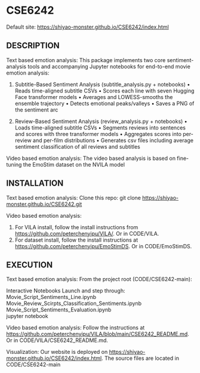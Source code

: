 # CSE6242
Default site: <https://shiyao-monster.github.io/CSE6242/index.html>


DESCRIPTION
-----------
Text based emotion analysis:
This package implements two core sentiment-analysis tools and accompanying Jupyter notebooks for end-to-end movie emotion analysis:

1. Subtitle-Based Sentiment Analysis (subtitle_analysis.py + notebooks)
   • Reads time-aligned subtitle CSVs
   • Scores each line with seven Hugging Face transformer models
   • Averages and LOWESS-smooths the ensemble trajectory
   • Detects emotional peaks/valleys
   • Saves a PNG of the sentiment arc

2. Review-Based Sentiment Analysis (review_analysis.py + notebooks)
   • Loads time-aligned subtitle CSVs
   • Segments reviews into sentences and scores with three transformer models
   • Aggregates scores into per-review and per-film distributions
   • Generates csv files including average sentiment classification of all reviews and subtitles

Video based emotion analysis:
The video based analysis is based on fine-tuning the EmoStim dataset on the NVILA model

INSTALLATION
------------
Text based emotion analysis:
Clone this repo:
   git clone https://shiyao-monster.github.io/CSE6242.git


Video based emotion analysis:
1. For VILA install, follow the install instructions from https://github.com/peterchenyipu/VILA/. Or in CODE/VILA.
2. For dataset install, follow the install instructions at https://github.com/peterchenyipu/EmoStimDS. Or in CODE/EmoStimDS.

EXECUTION
-----
Text based emotion analysis:
From the project root (CODE/CSE6242-main):

Interactive Notebooks
   Launch and step through:
     Movie_Script_Sentiments_Line.ipynb  
     Movie_Review_Scirpts_Classification_Sentiments.ipynb  
     Movie_Script_Sentiments_Evaluation.ipynb  
   jupyter notebook

Video based emotion analysis:
Follow the instructions at https://github.com/peterchenyipu/VILA/blob/main/CSE6242_README.md. Or in CODE/VILA/CSE6242_README.md.

Visualization:
Our website is deployed on https://shiyao-monster.github.io/CSE6242/index.html. The source files are located in CODE/CSE6242-main
